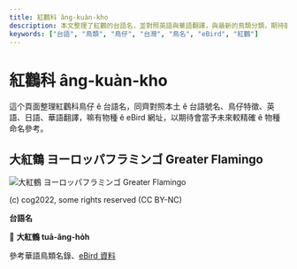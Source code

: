 ```yaml
---
title: 紅鸛科 âng-kuàn-kho
description: 本文整理了紅鸛的台語名，並對照英語與華語翻譯，與最新的鳥類分類，期待能夠供未來的台語鳥類圖鑑當作參考
keywords: ["台語", "鳥類", "鳥仔", "台灣", "鳥名", "eBird", "紅鸛"]
---
```


# 紅鸛科 âng-kuàn-kho

這个頁面整理紅鸛科鳥仔 ê 台語名，同齊對照本土 ê 台語號名、鳥仔特徵、英語、日語、華語翻譯，嘛有物種 ê eBird 網址，以期待會當予未來較精確 ê 物種命名參考。

## 大紅鶴 ヨーロッパフラミンゴ Greater Flamingo

![大紅鶴 ヨーロッパフラミンゴ Greater Flamingo](https://inaturalist-open-data.s3.amazonaws.com/photos/187242272/medium.jpg)

(c) cog2022, some rights reserved (CC BY-NC)

**台語名**

🎯 **大紅鶴 tuā-âng-ho̍h**

參考華語鳥類名錄、[eBird 資料](https://ebird.org/species/grefla3)
